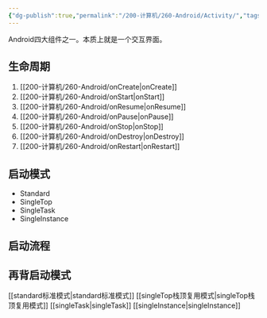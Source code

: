 ```yaml
---
{"dg-publish":true,"permalink":"/200-计算机/260-Android/Activity/","tags":["TODO"],"noteIcon":""}
---
```



Android四大组件之一。本质上就是一个交互界面。
## 生命周期
1. [[200-计算机/260-Android/onCreate\|onCreate]]
2. [[200-计算机/260-Android/onStart\|onStart]]
4. [[200-计算机/260-Android/onResume\|onResume]]
5. [[200-计算机/260-Android/onPause\|onPause]]
6. [[200-计算机/260-Android/onStop\|onStop]]
7. [[200-计算机/260-Android/onDestroy\|onDestroy]]
8. [[200-计算机/260-Android/onRestart\|onRestart]]


## 启动模式
- Standard
- SingleTop
- SingleTask
- SingleInstance

## 启动流程



## 再背启动模式
[[standard标准模式\|standard标准模式]]
[[singleTop栈顶复用模式\|singleTop栈顶复用模式]]
[[singleTask\|singleTask]]
[[singleInstance\|singleInstance]]

## 